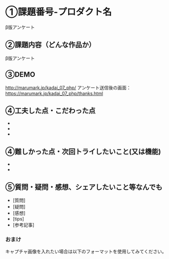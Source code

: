 # ①課題番号-プロダクト名
β版アンケート

## ②課題内容（どんな作品か）
β版アンケート

## ③DEMO
http://marumark.jp/kadai_07_php/
アンケート送信後の画面：https://marumark.jp/kadai_07_php/thanks.html
## ④工夫した点・こだわった点
-
-
-

## ④難しかった点・次回トライしたいこと(又は機能)
-
-

## ⑤質問・疑問・感想、シェアしたいこと等なんでも
- [質問]
- [疑問]
- [感想]
- [tips]
- [参考記事]


### おまけ
キャプチャ画像を入れたい場合は以下のフォーマットを使用してみてください。
